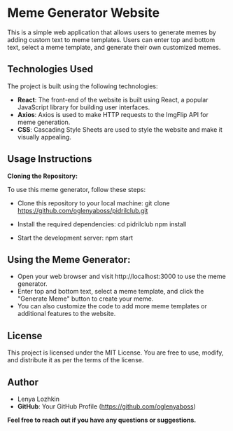 # Meme Generator Website

This is a simple web application that allows users to generate memes by adding custom text to meme templates. Users can enter top and bottom text, select a meme template, and generate their own customized memes.

## Technologies Used

The project is built using the following technologies:

- **React**: The front-end of the website is built using React, a popular JavaScript library for building user interfaces.
- **Axios**: Axios is used to make HTTP requests to the ImgFlip API for meme generation.
- **CSS**: Cascading Style Sheets are used to style the website and make it visually appealing.

## Usage Instructions

**Cloning the Repository:**

To use this meme generator, follow these steps:

- Clone this repository to your local machine:
  git clone https://github.com/oglenyaboss/pidrilclub.git

- Install the required dependencies:
  cd pidrilclub
  npm install

- Start the development server:
  npm start


## Using the Meme Generator:

- Open your web browser and visit http://localhost:3000 to use the meme generator.
- Enter top and bottom text, select a meme template, and click the "Generate Meme" button to create your meme.
- You can also customize the code to add more meme templates or additional features to the website.

## License

This project is licensed under the MIT License. You are free to use, modify, and distribute it as per the terms of the license.

## Author

- Lenya Lozhkin
- **GitHub**: Your GitHub Profile (https://github.com/oglenyaboss)

**Feel free to reach out if you have any questions or suggestions.**

